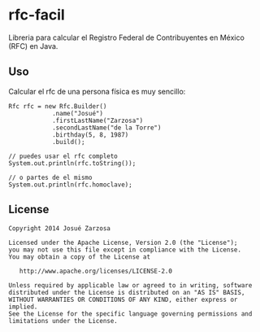 rfc-facil
=========

Libreria para calcular el Registro Federal de Contribuyentes en México (RFC) en Java.

Uso
---
Calcular el rfc de una persona física es muy sencillo:

    Rfc rfc = new Rfc.Builder()
                .name("Josué")
                .firstLastName("Zarzosa")
                .secondLastName("de la Torre")
                .birthday(5, 8, 1987)
                .build();
                
    // puedes usar el rfc completo
    System.out.println(rfc.toString());
    
    // o partes de el mismo
    System.out.println(rfc.homoclave);

License
-------

    Copyright 2014 Josué Zarzosa

    Licensed under the Apache License, Version 2.0 (the "License");
    you may not use this file except in compliance with the License.
    You may obtain a copy of the License at

       http://www.apache.org/licenses/LICENSE-2.0

    Unless required by applicable law or agreed to in writing, software
    distributed under the License is distributed on an "AS IS" BASIS,
    WITHOUT WARRANTIES OR CONDITIONS OF ANY KIND, either express or implied.
    See the License for the specific language governing permissions and
    limitations under the License.

